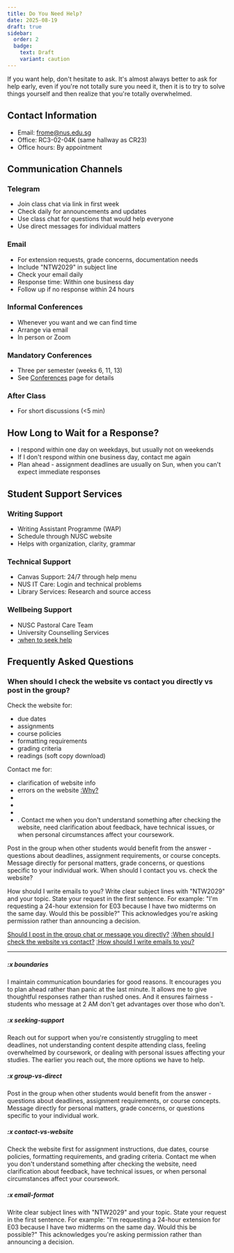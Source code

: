```yaml
---
title: Do You Need Help?
date: 2025-08-19
draft: true
sidebar:
  order: 2
  badge:
    text: Draft
    variant: caution
---
```


If you want help, don't hesitate to ask. It's almost always better to ask for help early, even if you're not totally sure you need it, then it is to try to solve things yourself and then realize that you're totally overwhelmed.

## Contact Information

- Email: frome@nus.edu.sg
- Office: RC3-02-04K (same hallway as CR23)
- Office hours: By appointment

## Communication Channels

### Telegram

- Join class chat via link in first week
- Check daily for announcements and updates
- Use class chat for questions that would help everyone
- Use direct messages for individual matters

### Email

- For extension requests, grade concerns, documentation needs
- Include "NTW2029" in subject line
- Check your email daily
- Response time: Within one business day
- Follow up if no response within 24 hours

### Informal Conferences

- Whenever you want and we can find time
- Arrange via email
- In person or Zoom

### Mandatory Conferences

- Three per semester (weeks 6, 11, 13)
- See [Conferences](/course-info/conferences) page for details

### After Class

- For short discussions (<5 min)

## How Long to Wait for a Response?

- I respond within one day on weekdays, but usually not on weekends
- If I don't respond within one business day, contact me again
- Plan ahead - assignment deadlines are usually on Sun, when you can't expect immediate responses

## Student Support Services

### Writing Support

- Writing Assistant Programme (WAP)
- Schedule through NUSC website
- Helps with organization, clarity, grammar

### Technical Support

- Canvas Support: 24/7 through help menu
- NUS IT Care: Login and technical problems
- Library Services: Research and source access

### Wellbeing Support

- NUSC Pastoral Care Team
- University Counselling Services
- [:when to seek help](#x-seeking-support)

## Frequently Asked Questions

### When should I  check the website vs contact you directly vs post in the group?

Check the website for:

- due dates
- assignments
- course policies
- formatting requirements
- grading criteria
- readings (soft copy download)

Contact me for:

- clarification of website info
- errors on the website [:Why?](#x-why-contact-you-directly-about-website-errors)
-
-
-
- . Contact me when you don't understand something after checking the website, need clarification about feedback, have technical issues, or when personal circumstances affect your coursework.



Post in the group when other students would benefit from the answer - questions about deadlines, assignment requirements, or course concepts. Message directly for personal matters, grade concerns, or questions specific to your individual work.
When should I contact you vs. check the website?


How should I write emails to you?
Write clear subject lines with "NTW2029" and your topic. State your request in the first sentence. For example: "I'm requesting a 24-hour extension for E03 because I have two midterms on the same day. Would this be possible?" This acknowledges you're asking permission rather than announcing a decision.

[Should I post in the group chat or message you directly?](#x-group-vs-direct)
[:When should I check the website vs contact?](#x-contact-vs-website)
[:How should I write emails to you?](#x-email-format)

---

##### :x boundaries

I maintain communication boundaries for good reasons. It encourages you to plan ahead rather than panic at the last minute. It allows me to give thoughtful responses rather than rushed ones. And it ensures fairness - students who message at 2 AM don't get advantages over those who don't.

##### :x seeking-support

Reach out for support when you're consistently struggling to meet deadlines, not understanding content despite attending class, feeling overwhelmed by coursework, or dealing with personal issues affecting your studies. The earlier you reach out, the more options we have to help.

##### :x group-vs-direct

Post in the group when other students would benefit from the answer - questions about deadlines, assignment requirements, or course concepts. Message directly for personal matters, grade concerns, or questions specific to your individual work.

##### :x contact-vs-website

Check the website first for assignment instructions, due dates, course policies, formatting requirements, and grading criteria. Contact me when you don't understand something after checking the website, need clarification about feedback, have technical issues, or when personal circumstances affect your coursework.

##### :x email-format

Write clear subject lines with "NTW2029" and your topic. State your request in the first sentence. For example: "I'm requesting a 24-hour extension for E03 because I have two midterms on the same day. Would this be possible?" This acknowledges you're asking permission rather than announcing a decision.

